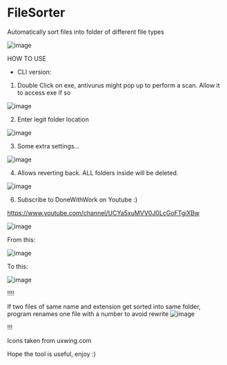 # FileSorter
Automatically sort files into folder of different file types

![image](https://user-images.githubusercontent.com/72771758/232181748-d4c5631c-5a3f-4027-8afb-c04f4a2e4858.png)

HOW TO USE

- CLI version:
1. Double Click on exe, antivurus might pop up to perform a scan. Allow it to access exe if so

![image](https://user-images.githubusercontent.com/72771758/232181809-d581c2d5-1095-40d4-bba9-7a13bb285486.png)

2. Enter legit folder location

![image](https://user-images.githubusercontent.com/72771758/232181833-72d26545-a7c8-4073-a29f-a4bfb74f3072.png)

3. Some extra settings...

![image](https://user-images.githubusercontent.com/72771758/232181845-cf3455d6-4028-4595-b7ea-217235f95c56.png)

4. Allows reverting back. ALL folders inside will be deleted.

![image](https://user-images.githubusercontent.com/72771758/232181914-b699c69f-a578-4547-a7d8-5348fc8c5d14.png)

6. Subscribe to DoneWithWork on Youtube :)

https://www.youtube.com/channel/UCYa5xuMVV0J0LcGoFTgiXBw

![image](https://user-images.githubusercontent.com/72771758/232182037-dceb6b97-6081-4362-a20e-13140decdb50.png)


From this: 

![image](https://user-images.githubusercontent.com/72771758/232181654-86cb40e0-e540-45ee-8f39-5781f6cc1528.png)

To this: 

![image](https://user-images.githubusercontent.com/72771758/232181671-02469a93-23f9-4872-8a52-f357395b1de9.png)

!!!!

If two files of same name and extension get sorted into same folder, program renames one file with a number to avoid rewrite
![image](https://user-images.githubusercontent.com/72771758/232181757-c6c7a44f-d348-4db7-a177-b5f51e92698a.png)

!!!

Icons taken from uxwing.com

Hope the tool is useful, enjoy :)

